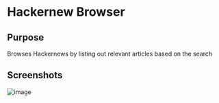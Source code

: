# Hackernew Browser
## Purpose
Browses Hackernews by listing out relevant articles based on the search
## Screenshots
![image](https://user-images.githubusercontent.com/24667223/68643649-1ecd5e80-04c7-11ea-9c5c-7cc478a4a50d.png)

